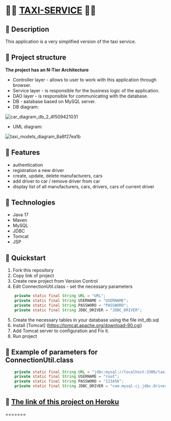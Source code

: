 # 🚖🚖 <a href="https://glacial-tor-01660.herokuapp.com/">**TAXI-SERVICE**</a> 🚖🚖

## 🚀 Description
This application is a very simplified version of the taxi service.

## 🚀 Project structure
**The project has an N-Tier Architecture**
- Controller layer - allows to user to work with this application through browser.
- Service layer - is responsible for the business logic of the application.
- DAO layer - is responsible for communicating with the database.
- DB - вatabase based on MySQL server.
- DB diagram:


![car_diagram_db_2_4f509421031](https://user-images.githubusercontent.com/106665475/191584038-e6504856-58fc-4d6b-89e7-5d2c486f35d4.png)

- UML diagram:

![taxi_models_diagram_8a8f27ea1b](https://user-images.githubusercontent.com/106665475/191583200-61ae6fe9-4fb4-4fc4-9429-0e3f4b455099.jpg)



## 🚀 Features
- authentication
- registration a new driver
- create, update, delete manufacturers, cars
- add driver to car / remove driver from car
- display list of all manufacturers, cars, drivers, cars of current driver

## 🚀 Technologies
- Java 17
- Maven
- MySQL
- JDBC
- Tomcat
- JSP

## 🚀 Quickstart
1. Fork this repository
2. Copy link of project
3. Create new project from Version Control
4. Edit ConnectionUtil.class - set the necessary parameters
``` java
    private static final String URL = "URL";
    private static final String USERNAME = "USERNAME"; 
    private static final String PASSWORD = "PASSWORD";
    private static final String JDBC_DRIVER = "JDBC_DRIVER";
```
5. Create the necessary tables in your database using the file init_db.sql
6. Install [Tomcat] (https://tomcat.apache.org/download-90.cgi)
7. Add Tomcat server to configuration and Fix it.
8. Run project

## 🚀 Example of parameters for ConnectionUtil.class
``` java
    private static final String URL = "jdbc:mysql://localhost:3306/taxi?useUnicode=true&serverTimezone=UTC";
    private static final String USERNAME = "root";
    private static final String PASSWORD = "123456";
    private static final String JDBC_DRIVER = "com.mysql.cj.jdbc.Driver";
```

## 🚀 <a href="https://glacial-tor-01660.herokuapp.com/">**The link of this project on Heroku**</a>
=======
